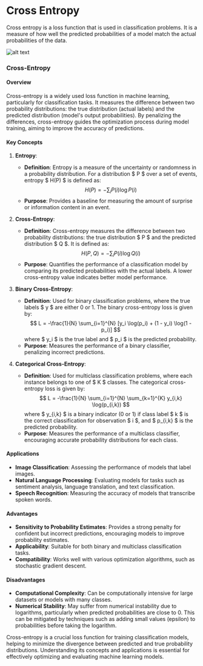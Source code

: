 # Cross Entropy

Cross entropy is a loss function that is used in classification problems. It is a measure of how well the predicted probabilities of a model match the actual probabilities of the data. 

![alt text](image.png)


### Cross-Entropy

#### Overview
Cross-entropy is a widely used loss function in machine learning, particularly for classification tasks. It measures the difference between two probability distributions: the true distribution (actual labels) and the predicted distribution (model's output probabilities). By penalizing the differences, cross-entropy guides the optimization process during model training, aiming to improve the accuracy of predictions.

#### Key Concepts

1. **Entropy**:
   - **Definition**: Entropy is a measure of the uncertainty or randomness in a probability distribution. For a distribution $ P $ over a set of events, entropy $ H(P) $ is defined as:
     $$
     H(P) = -\sum_{i} P(i) \log P(i)
     $$
   - **Purpose**: Provides a baseline for measuring the amount of surprise or information content in an event.

2. **Cross-Entropy**:
   - **Definition**: Cross-entropy measures the difference between two probability distributions: the true distribution $ P $ and the predicted distribution $ Q $. It is defined as:
     $$
     H(P, Q) = -\sum_{i} P(i) \log Q(i)
     $$
   - **Purpose**: Quantifies the performance of a classification model by comparing its predicted probabilities with the actual labels. A lower cross-entropy value indicates better model performance.

3. **Binary Cross-Entropy**:
   - **Definition**: Used for binary classification problems, where the true labels $ y $ are either 0 or 1. The binary cross-entropy loss is given by:
     $$
     L = -\frac{1}{N} \sum_{i=1}^{N} [y_i \log(p_i) + (1 - y_i) \log(1 - p_i)]
     $$
     where $ y_i $ is the true label and $ p_i $ is the predicted probability.
   - **Purpose**: Measures the performance of a binary classifier, penalizing incorrect predictions.

4. **Categorical Cross-Entropy**:
   - **Definition**: Used for multiclass classification problems, where each instance belongs to one of $ K $ classes. The categorical cross-entropy loss is given by:
     $$
     L = -\frac{1}{N} \sum_{i=1}^{N} \sum_{k=1}^{K} y_{i,k} \log(p_{i,k})
     $$
     where $ y_{i,k} $ is a binary indicator (0 or 1) if class label $ k $ is the correct classification for observation $ i $, and $ p_{i,k} $ is the predicted probability.
   - **Purpose**: Measures the performance of a multiclass classifier, encouraging accurate probability distributions for each class.

#### Applications
- **Image Classification**: Assessing the performance of models that label images.
- **Natural Language Processing**: Evaluating models for tasks such as sentiment analysis, language translation, and text classification.
- **Speech Recognition**: Measuring the accuracy of models that transcribe spoken words.

#### Advantages
- **Sensitivity to Probability Estimates**: Provides a strong penalty for confident but incorrect predictions, encouraging models to improve probability estimates.
- **Applicability**: Suitable for both binary and multiclass classification tasks.
- **Compatibility**: Works well with various optimization algorithms, such as stochastic gradient descent.

#### Disadvantages
- **Computational Complexity**: Can be computationally intensive for large datasets or models with many classes.
- **Numerical Stability**: May suffer from numerical instability due to logarithms, particularly when predicted probabilities are close to 0. This can be mitigated by techniques such as adding small values (epsilon) to probabilities before taking the logarithm.

Cross-entropy is a crucial loss function for training classification models, helping to minimize the divergence between predicted and true probability distributions. Understanding its concepts and applications is essential for effectively optimizing and evaluating machine learning models.